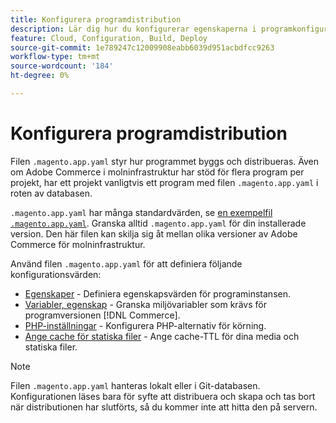 ```yaml
---
title: Konfigurera programdistribution
description: Lär dig hur du konfigurerar egenskaperna i programkonfigurationsfilen som styr hur programmet  [!DNL Commerce] skapar och distribuerar till molnmiljön.
feature: Cloud, Configuration, Build, Deploy
source-git-commit: 1e789247c12009908eabb6039d951acbdfcc9263
workflow-type: tm+mt
source-wordcount: '184'
ht-degree: 0%

---
```


# Konfigurera programdistribution

Filen `.magento.app.yaml` styr hur programmet byggs och distribueras. Även om Adobe Commerce i molninfrastruktur har stöd för flera program per projekt, har ett projekt vanligtvis ett program med filen `.magento.app.yaml` i roten av databasen.

`.magento.app.yaml` har många standardvärden, se [en exempelfil `.magento.app.yaml`](https://github.com/magento/magento-cloud/blob/master/.magento.app.yaml). Granska alltid `.magento.app.yaml` för din installerade version. Den här filen kan skilja sig åt mellan olika versioner av Adobe Commerce för molninfrastruktur.

Använd filen `.magento.app.yaml` för att definiera följande konfigurationsvärden:

- [Egenskaper](properties.md) - Definiera egenskapsvärden för programinstansen.
- [Variabler, egenskap](variables-property.md) - Granska miljövariabler som krävs för programversionen [!DNL Commerce].
- [PHP-inställningar](php-settings.md) - Konfigurera PHP-alternativ för körning.
- [Ange cache för statiska filer](set-cache.md) - Ange cache-TTL för dina media och statiska filer.

>[!NOTE]
>
>Filen `.magento.app.yaml` hanteras lokalt eller i Git-databasen. Konfigurationen läses bara för syfte att distribuera och skapa och tas bort när distributionen har slutförts, så du kommer inte att hitta den på servern.
